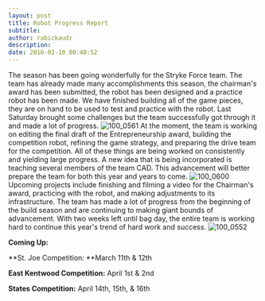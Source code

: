```yaml
---
layout: post
title: Robot Progress Report
subtitle:
author: rabickaudr
description:
date: 2016-02-10 00:40:52
---
```


The season has been going wonderfully for the Stryke Force team. The team has already made many accomplishments this season, the chairman's award has been submitted, the robot has been designed and a practice robot has been made. We have finished building all of the game pieces, they are on hand to be used to test and practice with the robot. Last Saturday brought some challenges but the team successfully got through it and made a lot of progress. ![100_0561](/wp-content/uploads/2016/02/100_0561.jpg) At the moment, the team is working on editing the final draft of the Entrepreneurship award, building the competition robot, refining the game strategy, and preparing the drive team for the competition. All of these things are being worked on consistently and yielding large progress. A new idea that is being incorporated is teaching several members of the team CAD. This advancement will better prepare the team for both this year and years to come. ![100_0600](http://strykeforce.org/wp-content/uploads/2016/02/100_0600.jpg) Upcoming projects include finishing and filming a video for the Chairman's award, practicing with the robot, and making adjustments to its infrastructure. The team has made a lot of progress from the beginning of the build season and are continuing to making giant bounds of advancement. With two weeks left until bag day, the entire team is working hard to continue this year's trend of hard work and success. ![100_0552](http://strykeforce.org/wp-content/uploads/2016/01/100_0552.jpg)

**Coming Up:**

**St. Joe Competition: **March 11th & 12th

**East Kentwood Competition:** April 1st & 2nd

**States Competition:** April 14th, 15th, & 16th
